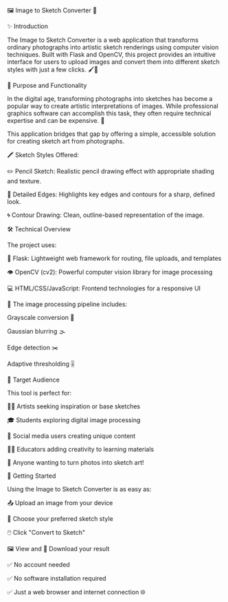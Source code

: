 🖼️ Image to Sketch Converter 🎨


✨ Introduction

The Image to Sketch Converter is a web application that transforms ordinary photographs into artistic sketch renderings using computer vision techniques. Built with Flask and OpenCV, this project provides an intuitive interface for users to upload images and convert them into different sketch styles with just a few clicks. 🖌️🧠

🎯 Purpose and Functionality

In the digital age, transforming photographs into sketches has become a popular way to create artistic interpretations of images. While professional graphics software can accomplish this task, they often require technical expertise and can be expensive. 💸

This application bridges that gap by offering a simple, accessible solution for creating sketch art from photographs. 

🖍️ Sketch Styles Offered:

✏️ Pencil Sketch: Realistic pencil drawing effect with appropriate shading and texture.

🧾 Detailed Edges: Highlights key edges and contours for a sharp, defined look.

🌀 Contour Drawing: Clean, outline-based representation of the image.

🛠️ Technical Overview

The project uses:

🧩 Flask: Lightweight web framework for routing, file uploads, and templates

👁️ OpenCV (cv2): Powerful computer vision library for image processing

💻 HTML/CSS/JavaScript: Frontend technologies for a responsive UI


🔬 The image processing pipeline includes:


Grayscale conversion 🖤

Gaussian blurring 🌫️

Edge detection ✂️

Adaptive thresholding 🎚️


👥 Target Audience


This tool is perfect for:

🧑‍🎨 Artists seeking inspiration or base sketches

🎓 Students exploring digital image processing

📱 Social media users creating unique content

👩‍🏫 Educators adding creativity to learning materials

🤳 Anyone wanting to turn photos into sketch art!


🚀 Getting Started

Using the Image to Sketch Converter is as easy as:

📤 Upload an image from your device

🎨 Choose your preferred sketch style

🖱️ Click "Convert to Sketch"

🖼️ View and 💾 Download your result

✅ No account needed

✅ No software installation required

✅ Just a web browser and internet connection 🌐
